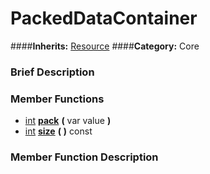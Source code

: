 #  PackedDataContainer  
####**Inherits:** [Resource](class_resource)
####**Category:** Core

###  Brief Description  


###  Member Functions 
  * [int](class_int)  **[pack](#pack)**  **(** var value  **)**
  * [int](class_int)  **[size](#size)**  **(** **)** const

###  Member Function Description  
